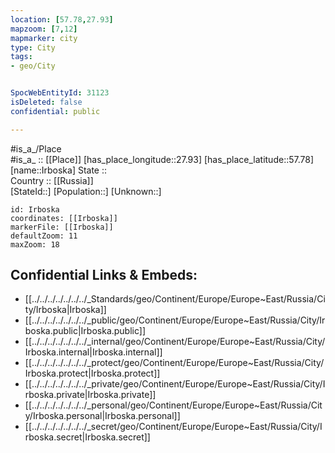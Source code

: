 ```yaml
---
location: [57.78,27.93] 
mapzoom: [7,12] 
mapmarker: city 
type: City
tags:
- geo/City


SpocWebEntityId: 31123
isDeleted: false
confidential: public

---
```

#is_a_/Place  
#is_a_ :: [[Place]] 
[has_place_longitude::27.93] 
[has_place_latitude::57.78] 
[name::Irboska] 
State ::  
Country :: [[Russia]]  
[StateId::] 
[Population::] 
[Unknown::] 


```leaflet
id: Irboska
coordinates: [[Irboska]] 
markerFile: [[Irboska]] 
defaultZoom: 11 
maxZoom: 18
```


## Confidential Links & Embeds: 
- [[../../../../../../../_Standards/geo/Continent/Europe/Europe~East/Russia/City/Irboska|Irboska]] 
- [[../../../../../../../_public/geo/Continent/Europe/Europe~East/Russia/City/Irboska.public|Irboska.public]] 
- [[../../../../../../../_internal/geo/Continent/Europe/Europe~East/Russia/City/Irboska.internal|Irboska.internal]] 
- [[../../../../../../../_protect/geo/Continent/Europe/Europe~East/Russia/City/Irboska.protect|Irboska.protect]] 
- [[../../../../../../../_private/geo/Continent/Europe/Europe~East/Russia/City/Irboska.private|Irboska.private]] 
- [[../../../../../../../_personal/geo/Continent/Europe/Europe~East/Russia/City/Irboska.personal|Irboska.personal]] 
- [[../../../../../../../_secret/geo/Continent/Europe/Europe~East/Russia/City/Irboska.secret|Irboska.secret]] 

